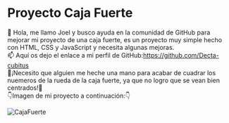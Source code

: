 # Proyecto Caja Fuerte
👋 Hola, me llamo Joel y busco ayuda en la comunidad de GitHub para mejorar mi proyecto de una caja fuerte, es un proyecto muy simple hecho con HTML, CSS y JavaScript y necesita algunas mejoras.<br>📫 Aquí os dejo el enlace a mi perfil de GitHub:https://github.com/Decta-cubitus <br>🚨¡Necesito que alguien me heche una mano para acabar de cuadrar los nuemeros de la rueda de la caja fuerte, ya que no logro que se vean bien centrados!🚨<br>👇Imagen de mi proyecto a continuación:👇<br> 

![CajaFuerte]([https://github.com/user-attachments/assets/b883130f-f40d-4047-b61e-3d3d55247805](https://github.com/Decta-Cubitus/CajaFuerte/blob/main/safe1.png))

